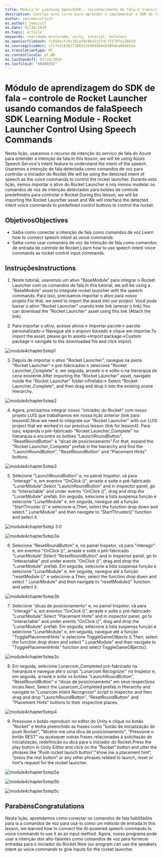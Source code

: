 ```yaml
---
title: Módulo Sr Learning SpeechSDK – reconhecimento de fala e transcrição
description: Conclua este curso para aprender a implementar o SDK de fala do Azure em um aplicativo de realidade misturada.
author: jessemcculloch
ms.author: jemccull
ms.date: 02/26/2019
ms.topic: article
keywords: realidade misturada, unity, tutorial, hololens
ms.openlocfilehash: fc65dccfcbc181af0c0b321374c721797e120e5d
ms.sourcegitcommit: c7c7e3c836373b65e319609b4e8389dea6b081de
ms.translationtype: MT
ms.contentlocale: pt-BR
ms.lasthandoff: 07/24/2019
ms.locfileid: "68460332"
---
```

# <a name="speech-sdk-learning-module---rocket-launcher-control-using-speech-commands"></a><span data-ttu-id="a5767-104">Módulo de aprendizagem do SDK de fala – controle de Rocket Launcher usando comandos de fala</span><span class="sxs-lookup"><span data-stu-id="a5767-104">Speech SDK Learning Module - Rocket Launcher Control Using Speech Commands</span></span>

<span data-ttu-id="a5767-105">Nesta lição, usaremos o recurso de intenção do serviço de fala do Azure para entender a intenção da fala.</span><span class="sxs-lookup"><span data-stu-id="a5767-105">In this lesson, we will be using Azure Speech Service's Intent feature to understand the intent of the speech.</span></span> <span data-ttu-id="a5767-106">Usaremos a intenção de fala detectada como comandos de voz para controlar o iniciador do Rocket.</span><span class="sxs-lookup"><span data-stu-id="a5767-106">We will be using the detected intent of speech as the voice commands to control the rocket launcher.</span></span> <span data-ttu-id="a5767-107">Durante esta lição, iremos importar o ativo do Rocket Launcher e nós iremos modelar os comandos de voz de intenção detectados para botões de controle predefinidos para controlar o Rocket.</span><span class="sxs-lookup"><span data-stu-id="a5767-107">During this lesson, we will be importing the Rocket Launcher asset and We will interface the detected intent voice commands to predefined control buttons to control the rocket.</span></span> 

## <a name="objectives"></a><span data-ttu-id="a5767-108">Objetivos</span><span class="sxs-lookup"><span data-stu-id="a5767-108">Objectives</span></span>

- <span data-ttu-id="a5767-109">Saiba como conectar a intenção de fala como comandos de voz.</span><span class="sxs-lookup"><span data-stu-id="a5767-109">Learn how to connect speech intent as voice commands.</span></span>
- <span data-ttu-id="a5767-110">Saiba como usar comandos de voz da intenção de fala como comandos de entrada de controle de Rocket.</span><span class="sxs-lookup"><span data-stu-id="a5767-110">Learn how to use speech intent voice commands as rocket control input commands.</span></span>

## <a name="instructions"></a><span data-ttu-id="a5767-111">Instruções</span><span class="sxs-lookup"><span data-stu-id="a5767-111">Instructions</span></span>
1. <span data-ttu-id="a5767-112">Neste tutorial, usaremos um ativo "BaseModule" para integrar o Rocket Launcher com os comandos de fala.</span><span class="sxs-lookup"><span data-stu-id="a5767-112">In this tutorial, we will be using a "BaseModule" asset to integrate rocket launcher with the speech commands.</span></span> <span data-ttu-id="a5767-113">Para isso, precisamos importar o ativo para nosso projeto.</span><span class="sxs-lookup"><span data-stu-id="a5767-113">For that, we need to import the asset into our project.</span></span> <span data-ttu-id="a5767-114">Você pode baixar o ativo "Rocket Launcher" usando este link (anexar o link).</span><span class="sxs-lookup"><span data-stu-id="a5767-114">You can download the "Rocket Launcher" asset using this link (Attach the link).</span></span> 

2. <span data-ttu-id="a5767-115">Para importar o ativo, acesse ativos-> Importar pacote-> pacote personalizado-> Navegue até o arquivo baixado e clique em importar.</span><span class="sxs-lookup"><span data-stu-id="a5767-115">To import the asset, please go to assets->Import package->Custom package-> navigate to the downloaded file and click import.</span></span>

![module4chapter5step1](images/module4chapter5step1.PNG)

3. <span data-ttu-id="a5767-117">Depois de importar o ativo "Rocket Launcher", navegue na pasta "Rocket Launcher"-> pré-fabricados-> selecione "Rocket Launcher_Complete" e, em seguida, arraste-o e solte-o na hierarquia de cena existente.</span><span class="sxs-lookup"><span data-stu-id="a5767-117">After importing the "Rocket Launcher" asset, navigate inside the "Rocket Launcher" folder->Prefabs-> Select "Rocket Launcher_Complete", and then drag and drop it into the existing scene Hierarchy.</span></span>

![module4chapter5step2](images/module4chapter5step2.PNG)

4. <span data-ttu-id="a5767-119">Agora, precisamos integrar nosso "iniciador do Rocket" com nosso projeto LUIS que trabalhamos em nossa lição anterior (link para lesson4).</span><span class="sxs-lookup"><span data-stu-id="a5767-119">Now we need to integrate our "Rocket Launcher" with our LUIS project that we worked in our previous lesson (link for lesson4).</span></span> <span data-ttu-id="a5767-120">Para isso, expanda o pré-fabricado "Rocket Launcher_Complete" na hierarquia e encontre os botões "LaunchRoundButton", "ResetRoundButton" e "dicas de posicionamento".</span><span class="sxs-lookup"><span data-stu-id="a5767-120">For that, expand the "Rocket Launcher_Complete" prefab in the hierarchy and find the "LaunchRoundButton", "ResetRoundButton" and "Placement Hints" buttons.</span></span>

![module4chapter5step3](images/module4chapter5step3.PNG)

5. <span data-ttu-id="a5767-122">Selecione "LaunchRoundButton" e, no painel Inspetor, vá para "interagir" e, em eventos "OnClick ()", arraste e solte o pré-fabricado "LunarModule".</span><span class="sxs-lookup"><span data-stu-id="a5767-122">Select "LaunchRoundButton" and in inspector panel, go to "Interactable" and under events "OnClick ()", drag and drop the "LunarModule" prefab.</span></span> <span data-ttu-id="a5767-123">Em seguida, selecione a lista suspensa função e selecione "LunarModule" e, em seguida, navegue até a função "StartThruster ()" e selecione-a.</span><span class="sxs-lookup"><span data-stu-id="a5767-123">Then, select the function drop down and select " LunarModule" and then navigate to "StartThruster()" function and select it.</span></span>

![module4chapter5step 3.0](images/module4chapter5step3.0.PNG)

![module4chapter5step3a](images/module4chapter5step3a.PNG)

6. <span data-ttu-id="a5767-126">Selecione "ResetRoundButton" e, no painel Inspetor, vá para "interagir" e, em eventos "OnClick ()", arraste e solte o pré-fabricado "LunarModule".</span><span class="sxs-lookup"><span data-stu-id="a5767-126">Select "ResetRoundButton" and in inspector panel, go to "Interactable" and under events "OnClick ()", drag and drop the "LunarModule" prefab.</span></span> <span data-ttu-id="a5767-127">Em seguida, selecione a lista suspensa função e selecione "LunarModule" e, em seguida, navegue até a função "resetModule ()" e selecione-a.</span><span class="sxs-lookup"><span data-stu-id="a5767-127">Then, select the function drop down and select " LunarModule" and then navigate to "resetModule()" function and select it.</span></span>

![module4chapter5step3b](images/module4chapter5step3b.PNG)

7. <span data-ttu-id="a5767-129">Selecione "dicas de posicionamento" e, no painel Inspetor, vá para "interagir" e, em eventos "OnClick ()", arraste e solte o pré-fabricado "LunarModule".</span><span class="sxs-lookup"><span data-stu-id="a5767-129">Select "Placement Hints" and in inspector panel, go to "Interactable" and under events "OnClick ()", drag and drop the "LunarModule" prefab.</span></span> <span data-ttu-id="a5767-130">Em seguida, selecione a lista suspensa função e selecione "LunarModule" e, em seguida, navegue até a função "TogglePlacementHints" e selecione ToggleGameOBjects ().</span><span class="sxs-lookup"><span data-stu-id="a5767-130">Then, select the function drop down and select " LunarModule" and then navigate to "TogglePlacementHints" function and select ToggleGameOBjects().</span></span>

![module4chapter5step3c](images/module4chapter5step3c.PNG)

8.  <span data-ttu-id="a5767-132">Em seguida, selecione Lunarcom_Completed pré-fabricado na hierarquia e navegue até o script "Lunarcom Recognizer" no Inspetor e, em seguida, arraste e solte os botões "LaunchRoundButton", "ResetRoundButton" e "dicas de posicionamento" em seus respectivos locais.</span><span class="sxs-lookup"><span data-stu-id="a5767-132">Next, Select the Lunarcom_Completed prefab in Hierarchy and navigate to "Lunarcom Intent Recognizer" script in Inspector and then drag and drop  "LaunchRoundButton", "ResetRoundButton" and "Placement Hints" buttons to their respective places.</span></span>

![module4chapter5step4](images/module4chapter5step4.PNG)

9. <span data-ttu-id="a5767-134">Pressione o botão reproduzir no editor do Unity e clique no botão "Rocket" e tenha preenchido as frases como "botão de inicialização do push Rocket", "Mostre-me uma dica de posicionamento", "Pressione o botão REST" ou quaisquer outras frases relacionadas à solicitação de inicialização, redefinição ou dica para o iniciador do Rocket.</span><span class="sxs-lookup"><span data-stu-id="a5767-134">Press the play button in Unity Editor and click on the "Rocket" button and utter the phrases like "Push rocket launch button","show me a placement hint", "press the rest button" or any other phrases related to launch, reset or hint's request for the rocket launcher.</span></span>

![module4chapter5step5a](images/module4chapter5step5a.PNG)

![module4chapter5step5b](images/module4chapter5step5b.PNG)

![module4chapter5step5c](images/module4chapter5step5c.PNG)

## <a name="congratulations"></a><span data-ttu-id="a5767-138">Parabéns</span><span class="sxs-lookup"><span data-stu-id="a5767-138">Congratulations</span></span>

<span data-ttu-id="a5767-139">Nesta lição, aprendemos como conectar os comandos de fala habilitados para ia a comandos de voz para usá-lo como um método de entrada.</span><span class="sxs-lookup"><span data-stu-id="a5767-139">In this lesson, we learned how to connect the AI-powered speech commands to voice commands to use it as an input method.</span></span> <span data-ttu-id="a5767-140">Agora, nosso programa pode usar a intenção dos alto-falantes como comandos de voz para fornecer entradas para o iniciador do Rocket.</span><span class="sxs-lookup"><span data-stu-id="a5767-140">Now our program can use the speakers intent as voice commands to give inputs for the rocket launcher.</span></span>

